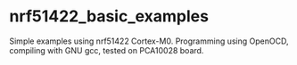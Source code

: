 # nrf51422_basic_examples
Simple examples using nrf51422 Cortex-M0. Programming using OpenOCD, compiling with GNU gcc, tested on PCA10028 board. 
